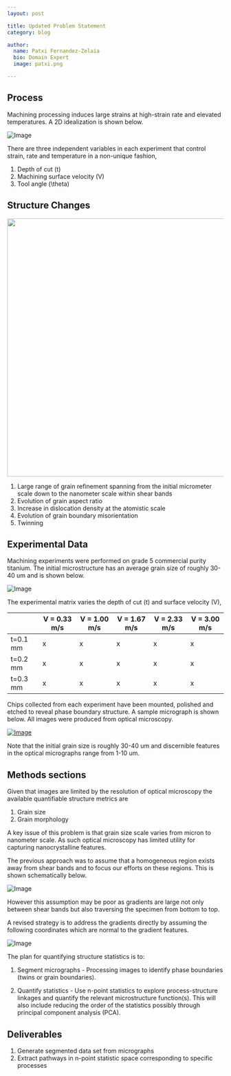 ```yaml
---
layout: post

title: Updated Problem Statement
category: blog

author:
  name: Patxi Fernandez-Zelaia
  bio: Domain Expert
  image: patxi.png

---
```


## Process

Machining processing induces large strains at high-strain rate and elevated temperatures. A 2D idealization is shown below.

![Image](http://matinfteam4.github.io/images/geometry.png)

There are three independent variables in each experiment that control strain, rate and temperature in a non-unique fashion,

1. Depth of cut (t)
2. Machining surface velocity (V)
3. Tool angle (\theta)

## Structure Changes

[<img src="http://ars.els-cdn.com/content/image/1-s2.0-S1359645409004807-gr4.jpg" width="600px" />](http://www.sciencedirect.com/science/article/pii/S1359645409004807)

1. Large range of grain refinement spanning from the initial micrometer scale down to the nanometer scale within shear bands
2. Evolution of grain aspect ratio
3. Increase in dislocation density at the atomistic scale
4. Evolution of grain boundary misorientation
5. Twinning

## Experimental Data

Machining experiments were performed on grade 5 commercial purity titanium. The initial microstructure has an average grain size of roughly 30-40 um and is shown below.

![Image](http://matinfteam4.github.io/images/virgin.png)

The experimental matrix varies the depth of cut (t) and surface velocity (V),

|               | V = 0.33 m/s | V = 1.00 m/s | V = 1.67 m/s | V = 2.33 m/s | V = 3.00 m/s |
| ------------- | ------------ | ------------ | ------------ | ------------ | ------------ |
| t=0.1 mm      |      x       |      x       |       x      |      x       |       x      |
| t=0.2 mm      |      x       |      x       |       x      |      x       |       x      |
| t=0.3 mm      |      x       |      x       |       x      |      x       |       x      |

Chips collected from each experiment have been mounted, polished and etched to reveal phase boundary structure. A sample micrograph is shown below. All images were produced from optical microscopy.

[![Image](https://farm4.staticflickr.com/3891/15119720722_3b72b8854f_z.jpg)](https://www.flickr.com/photos/127308447@N06/15119720722/)

Note that the initial grain size is roughly 30-40 um and discernible features in the optical micrographs range from 1-10 um.

## Methods sections

Given that images are limited by the resolution of optical microscopy the available quantifiable structure metrics are

1. Grain size
2. Grain morphology

A key issue of this problem is that grain size scale varies from micron to nanometer scale. As such optical microscopy has limited utility for capturing nanocrystalline features. 

The previous approach was to assume that a homogeneous region exists away from shear bands and to focus our efforts on these regions. This is shown schematically below.

![Image](http://matinfteam4.github.io/images/analysis_v1.png)

However this assumption may be poor as gradients are large not only between shear bands but also traversing the specimen from bottom to top.

A revised strategy is to address the gradients directly by assuming the following coordinates which are normal to the gradient features.

![Image](http://matinfteam4.github.io/images/analysis_revised.png)

The plan for quantifying structure statistics is to:

1. Segment micrographs - Processing images to identify phase boundaries (twins or grain boundaries). 

2. Quantify statistics - Use n-point statistics to explore process-structure linkages and quantify the relevant microstructure function(s). This will also include reducing the order of the statistics possibly through principal component analysis (PCA).

## Deliverables

1. Generate segmented data set from micrographs
2. Extract pathways in n-point statistic space corresponding to specific processes
